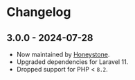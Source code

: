 # Changelog

## 3.0.0 - 2024-07-28

- Now maintained by [Honeystone](https://github.com/honeystone).
- Upgraded dependencies for Laravel 11.
- Dropped support for PHP < `8.2`.
